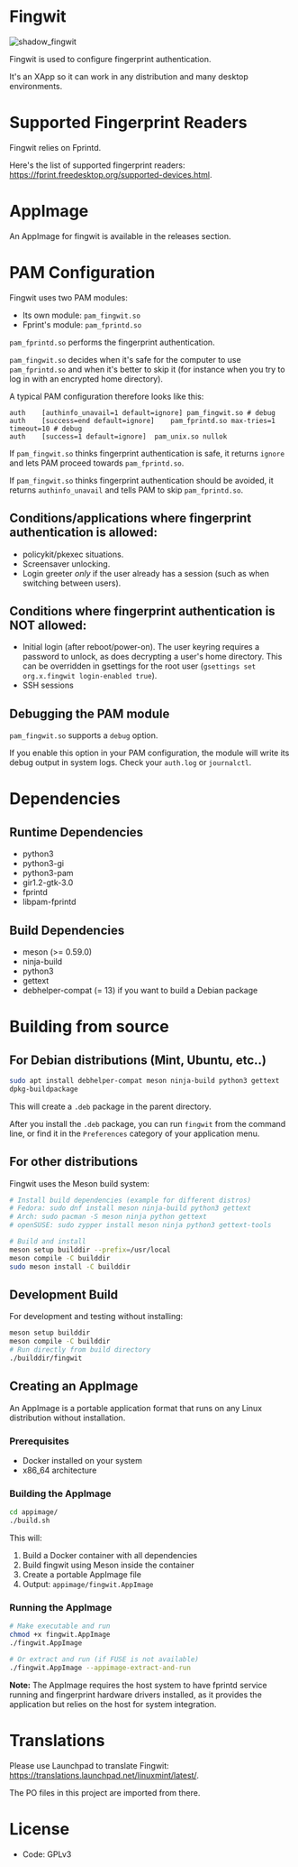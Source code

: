 # Fingwit

![shadow_fingwit](https://github.com/user-attachments/assets/7af684eb-8c78-4b3b-9e75-40e5730713c6)

Fingwit is used to configure fingerprint authentication.

It's an XApp so it can work in any distribution and many desktop environments.

# Supported Fingerprint Readers

Fingwit relies on Fprintd.

Here's the list of supported fingerprint readers: https://fprint.freedesktop.org/supported-devices.html.

# AppImage

An AppImage for fingwit is available in the releases section.

# PAM Configuration

Fingwit uses two PAM modules:

- Its own module: `pam_fingwit.so`
- Fprint's module: `pam_fprintd.so`

`pam_fprintd.so` performs the fingerprint authentication.

`pam_fingwit.so` decides when it's safe for the computer to use `pam_fprintd.so` and when it's better to skip it (for instance when you try to log in with an encrypted home directory).

A typical PAM configuration therefore looks like this:

```
auth	[authinfo_unavail=1 default=ignore]	pam_fingwit.so # debug
auth	[success=end default=ignore]	pam_fprintd.so max-tries=1 timeout=10 # debug
auth	[success=1 default=ignore]	pam_unix.so nullok
```

If `pam_fingwit.so` thinks fingerprint authentication is safe, it returns `ignore` and lets PAM proceed towards `pam_fprintd.so`.

If `pam_fingwit.so` thinks fingerprint authentication should be avoided, it returns `authinfo_unavail` and tells PAM to skip `pam_fprintd.so`.

## Conditions/applications where fingerprint authentication is allowed:
- policykit/pkexec situations.
- Screensaver unlocking.
- Login greeter *only* if the user already has a session (such as when switching between users).
## Conditions where fingerprint authentication is NOT allowed:
- Initial login (after reboot/power-on). The user keyring requires a password to unlock, as does decrypting a user's home directory. This can be overridden in gsettings for the root user (`gsettings set org.x.fingwit login-enabled true`).
- SSH sessions 

## Debugging the PAM module

`pam_fingwit.so` supports a `debug` option.

If you enable this option in your PAM configuration, the module will write its debug output in system logs. Check your `auth.log` or `journalctl`.

# Dependencies

## Runtime Dependencies
- python3
- python3-gi
- python3-pam
- gir1.2-gtk-3.0
- fprintd
- libpam-fprintd

## Build Dependencies
- meson (>= 0.59.0)
- ninja-build
- python3
- gettext
- debhelper-compat (= 13) if you want to build a Debian package

# Building from source

## For Debian distributions (Mint, Ubuntu, etc..)

```bash
sudo apt install debhelper-compat meson ninja-build python3 gettext
dpkg-buildpackage
```

This will create a `.deb` package in the parent directory.

After you install the `.deb` package, you can run `fingwit` from the command line, or find it in the `Preferences` category of your application menu.

## For other distributions

Fingwit uses the Meson build system:

```bash
# Install build dependencies (example for different distros)
# Fedora: sudo dnf install meson ninja-build python3 gettext
# Arch: sudo pacman -S meson ninja python gettext
# openSUSE: sudo zypper install meson ninja python3 gettext-tools

# Build and install
meson setup builddir --prefix=/usr/local
meson compile -C builddir
sudo meson install -C builddir
```

## Development Build

For development and testing without installing:

```bash
meson setup builddir
meson compile -C builddir
# Run directly from build directory
./builddir/fingwit
```

## Creating an AppImage

An AppImage is a portable application format that runs on any Linux distribution without installation.

### Prerequisites

- Docker installed on your system
- x86_64 architecture

### Building the AppImage

```bash
cd appimage/
./build.sh
```

This will:
1. Build a Docker container with all dependencies
2. Build fingwit using Meson inside the container  
3. Create a portable AppImage file
4. Output: `appimage/fingwit.AppImage`

### Running the AppImage

```bash
# Make executable and run
chmod +x fingwit.AppImage
./fingwit.AppImage

# Or extract and run (if FUSE is not available)
./fingwit.AppImage --appimage-extract-and-run
```

**Note:** The AppImage requires the host system to have fprintd service running and fingerprint hardware drivers installed, as it provides the application but relies on the host for system integration.

# Translations

Please use Launchpad to translate Fingwit: https://translations.launchpad.net/linuxmint/latest/.

The PO files in this project are imported from there.

# License

- Code: GPLv3
